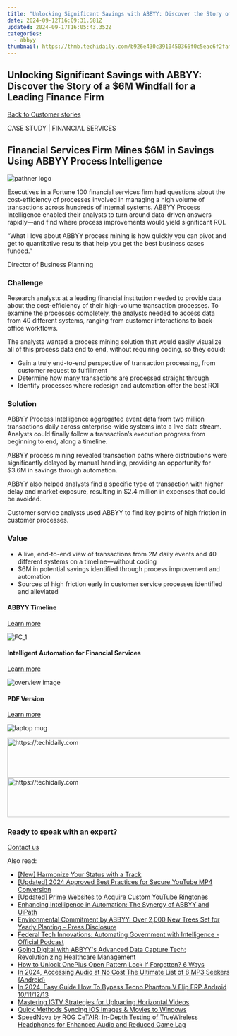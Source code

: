 ```yaml
---
title: "Unlocking Significant Savings with ABBYY: Discover the Story of a $6M Windfall for a Leading Finance Firm"
date: 2024-09-12T16:09:31.581Z
updated: 2024-09-17T16:05:43.352Z
categories:
  - abbyy
thumbnail: https://thmb.techidaily.com/b926e430c3910450366f0c5eac6f2faf425580bfe11541a9628c11209d7640f5.jpg
---
```


## Unlocking Significant Savings with ABBYY: Discover the Story of a $6M Windfall for a Leading Finance Firm

[Back to Customer stories](https://tools.techidaily.com/abbyy/products/)

CASE STUDY | FINANCIAL SERVICES

## Financial Services Firm Mines $6M in Savings Using ABBYY Process Intelligence 

![pathner logo](https://content.abbyy.com/-/media/project/abbyy/abbyy/logos-white/abbyy.png?h=40&iar=0&w=120)

Executives in a Fortune 100 financial services firm had questions about the cost-efficiency of processes involved in managing a high volume of transactions across hundreds of internal systems. ABBYY Process Intelligence enabled their analysts to turn around data-driven answers rapidly—and find where process improvements would yield significant ROI.

“What I love about ABBYY process mining is how quickly you can pivot and get to quantitative results that help you get the best business cases funded.”

Director of Business Planning

### Challenge

Research analysts at a leading financial institution needed to provide data about the cost-efficiency of their high-volume transaction processes. To examine the processes completely, the analysts needed to access data from 40 different systems, ranging from customer interactions to back-office workflows.

The analysts wanted a process mining solution that would easily visualize all of this process data end to end, without requiring coding, so they could: 

* Gain a truly end-to-end perspective of transaction processing, from customer request to fulfillment
* Determine how many transactions are processed straight through
* Identify processes where redesign and automation offer the best ROI

### Solution

ABBYY Process Intelligence aggregated event data from two million transactions daily across enterprise-wide systems into a live data stream. Analysts could finally follow a transaction’s execution progress from beginning to end, along a timeline.

ABBYY process mining revealed transaction paths where distributions were significantly delayed by manual handling, providing an opportunity for $3.6M in savings through automation.

ABBYY also helped analysts find a specific type of transaction with higher delay and market exposure, resulting in $2.4 million in expenses that could be avoided.

Customer service analysts used ABBYY to find key points of high friction in customer processes.

### Value

* A live, end-to-end view of transactions from 2M daily events and 40 different systems on a timeline—without coding
* $6M in potential savings identified through process improvement and automation
* Sources of high friction early in customer service processes identified and alleviated

#### ABBYY Timeline

[Learn more](https://tools.techidaily.com/abbyy/products/)

![FC_1](https://content.abbyy.com/-/media/project/abbyy/abbyy/products/flexicapture/fc_1.jpg?h=392&iar=0&w=696)

#### Intelligent Automation for Financial Services

[Learn more](https://tools.techidaily.com/abbyy/products/)

![overview image](https://content.abbyy.com/-/media/project/abbyy/abbyy/solutions/ap-automation/overview-image.jpg?h=800&iar=0&w=1392)

#### PDF Version

[Learn more](https://content.abbyy.com/-/media/Project/Abbyy/Abbyy/Insights/Customer-Stories/PDFs/customer-story-process-mining-financial-services-process-intelligence-mines-six-million-savings-en.pdf)

![laptop mug](https://content.abbyy.com/-/media/project/abbyy/abbyy/company/newsroom/news-images/laptop-mug.jpg?h=836&iar=0&w=1486)

<!-- affiliate ads begin -->
<a href="https://ephamedtechinc.pxf.io/c/5597632/2120865/26400?prodsku=mercury" target="_top" id="2120865">
  <img src="//a.impactradius-go.com/display-ad/26400-2120865" border="0" alt="https://techidaily.com" width="728" height="90"/>
</a>
<img height="0" width="0" src="https://ephamedtechinc.pxf.io/i/5597632/2120865/26400?prodsku=mercury" style="position:absolute;visibility:hidden;" border="0" />
<!-- affiliate ads end -->

<!-- affiliate ads begin -->
<a href="https://ephamedtechinc.pxf.io/c/5597632/2137225/26400" target="_top" id="2137225">
  <img src="//a.impactradius-go.com/display-ad/26400-2137225" border="0" alt="https://techidaily.com" width="728" height="90"/>
</a>
<img height="0" width="0" src="https://ephamedtechinc.pxf.io/i/5597632/2137225/26400" style="position:absolute;visibility:hidden;" border="0" />
<!-- affiliate ads end -->

### Ready to speak with an expert?

[Contact us](https://tools.techidaily.com/abbyy/products/)

<ins class="adsbygoogle"
     style="display:block"
     data-ad-format="autorelaxed"
     data-ad-client="ca-pub-7571918770474297"
     data-ad-slot="1223367746"></ins>

<ins class="adsbygoogle"
     style="display:block"
     data-ad-client="ca-pub-7571918770474297"
     data-ad-slot="8358498916"
     data-ad-format="auto"
     data-full-width-responsive="true"></ins>

<span class="atpl-alsoreadstyle">Also read:</span>
<div><ul>
<li><a href="https://some-techniques.techidaily.com/new-harmonize-your-status-with-a-track/"><u>[New] Harmonize Your Status with a Track</u></a></li>
<li><a href="https://facebook-video-footage.techidaily.com/updated-2024-approved-best-practices-for-secure-youtube-mp4-conversion/"><u>[Updated] 2024 Approved Best Practices for Secure YouTube MP4 Conversion</u></a></li>
<li><a href="https://fox-cloud.techidaily.com/updated-prime-websites-to-acquire-custom-youtube-ringtones/"><u>[Updated] Prime Websites to Acquire Custom YouTube Ringtones</u></a></li>
<li><a href="https://some-tips.techidaily.com/enhancing-intelligence-in-automation-the-synergy-of-abbyy-and-uipath/"><u>Enhancing Intelligence in Automation: The Synergy of ABBYY and UiPath</u></a></li>
<li><a href="https://some-tips.techidaily.com/environmental-commitment-by-abbyy-over-2000-new-trees-set-for-yearly-planting-press-disclosure/"><u>Environmental Commitment by ABBYY: Over 2,000 New Trees Set for Yearly Planting - Press Disclosure</u></a></li>
<li><a href="https://some-tips.techidaily.com/federal-tech-innovations-automating-government-with-intelligence-official-podcast/"><u>Federal Tech Innovations: Automating Government with Intelligence - Official Podcast</u></a></li>
<li><a href="https://some-tips.techidaily.com/going-digital-with-abbyys-advanced-data-capture-tech-revolutionizing-healthcare-management/"><u>Going Digital with ABBYY's Advanced Data Capture Tech: Revolutionizing Healthcare Management</u></a></li>
<li><a href="https://easy-unlock-android.techidaily.com/how-to-unlock-oneplus-open-pattern-lock-if-forgotten-6-ways-by-drfone-android/"><u>How to Unlock OnePlus Open Pattern Lock if Forgotten? 6 Ways</u></a></li>
<li><a href="https://extra-tips.techidaily.com/in-2024-accessing-audio-at-no-cost-the-ultimate-list-of-8-mp3-seekers-android/"><u>In 2024, Accessing Audio at No Cost The Ultimate List of 8 MP3 Seekers (Android)</u></a></li>
<li><a href="https://bypass-frp.techidaily.com/in-2024-easy-guide-how-to-bypass-tecno-phantom-v-flip-frp-android-10111213-by-drfone-android/"><u>In 2024, Easy Guide How To Bypass Tecno Phantom V Flip FRP Android 10/11/12/13</u></a></li>
<li><a href="https://instagram-video-files.techidaily.com/mastering-igtv-strategies-for-uploading-horizontal-videos/"><u>Mastering IGTV Strategies for Uploading Horizontal Videos</u></a></li>
<li><a href="https://article-files.techidaily.com/quick-methods-syncing-ios-images-and-movies-to-windows/"><u>Quick Methods Syncing iOS Images & Movies to Windows</u></a></li>
<li><a href="https://some-guidance.techidaily.com/speednova-by-rog-cetair-in-depth-testing-of-truewireless-headphones-for-enhanced-audio-and-reduced-game-lag/"><u>SpeedNova by ROG CeTAIR: In-Depth Testing of TrueWireless Headphones for Enhanced Audio and Reduced Game Lag</u></a></li>
</ul></div>

